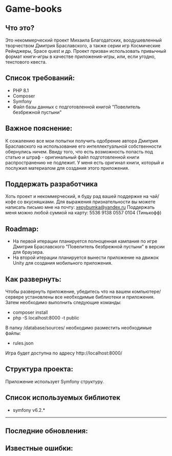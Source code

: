 # Game-books

Что это?
------
Это некоммерческий проект Михаила Благодатских, воодушевленный творчеством Дмитрия Браславского, а также серии игр
Космические Рейнджеры, Space quest и др.
Проект призван использовать привычный формат книги-игры в качестве приложения-игры, или, если угодно, текстового квеста.

Список требований:
------

- PHP 8.1
- Composer
- Symfony
- Файл базы данных с подготовленной книгой "Повелитель безбрежной пустыни"

Важное пояснение:
-------
К сожалению все мои попытки получить одобрение автора Дмитрия Браславского на использование его интеллектуальной
собственности обернулись ничем.
Ввиду того, что есть возможность попасть под статью и штраф - оригинальный файл подготовленной книги распространению не
подлежит.
У меня есть оригинал книги, который и послужил материалом для создания этого приложения.

Поддержать разработчика
-----
Хоть проект и некоммерческий, я буду рад вашей поддержке на чай/кофе со вкусняшками.
Для выражения признательности вы можете написать письмо мне на почту: xepybumka@yandex.ru
Поддержать меня можно любой суммой на карту: 5536 9138 0557 0104 (Тинькофф)

Roadmap:
-----

* На первой итерации планируется полноценная кампания по игре Дмитрия Браславского "Повелитель безбрежной пустыни" в
  версии для браузера.
* На второй итерации планируется вынести приложение на движок Unity для создания мобильного приложения.

Как развернуть:
------
Чтобы развернуть приложение, убедитесь что на вашем компьютере/сервере установлены все необходимые библиотеки и
приложения.
Затем необходимо выполнить следующие команды:

* composer install
* php -S localhost:8000 -t public

В папку /database/sources/ необходимо разместить необходимые файлы:
* rules.json

Игра будет доступна по адресу http://localhost:8000/

Структура проекта:
-----
Приложение использует Symfony структуру.

Список используемых библиотек
------

- symfony v6.2.*

- ------
Последние обновления:
------
Известные ошибки:
------
